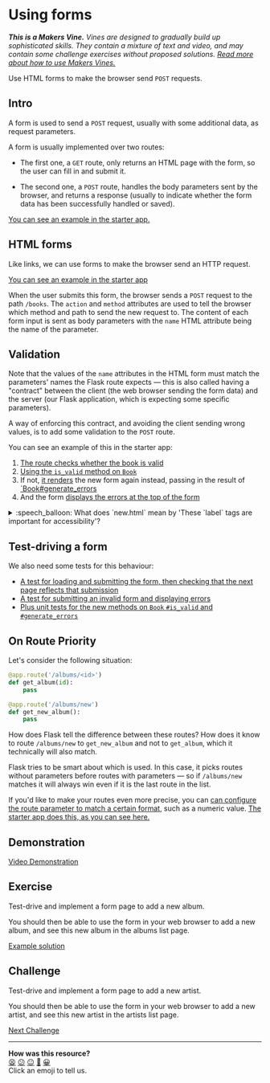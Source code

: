 # Using forms

_**This is a Makers Vine.** Vines are designed to gradually build up sophisticated skills. They contain a mixture of text and video, and may contain some challenge exercises without proposed solutions. [Read more about how to use Makers
Vines.](https://github.com/makersacademy/course/blob/main/labels/vines.md)_

Use HTML forms to make the browser send `POST` requests.

## Intro

A form is used to send a `POST` request, usually with some additional data, as request parameters.

A form is usually implemented over two routes:

* The first one, a `GET` route, only returns an HTML page with the form, so the
  user can fill in and submit it.
  
* The second one, a `POST` route, handles the body parameters sent by the
  browser, and returns a response (usually to indicate whether the form data has
  been successfully handled or saved).

[You can see an example in the starter app.](https://github.com/makersacademy/web-applications-in-python-project-starter-html/blob/main/example_routes.py#L28-L58)

## HTML forms

Like links, we can use forms to make the browser send an HTTP request.

[You can see an example in the starter app](https://github.com/makersacademy/web-applications-in-python-project-starter-html/blob/main/templates/books/new.html)

When the user submits this form, the browser sends a `POST` request to the path
`/books`. The `action` and `method` attributes are used to tell the browser
which method and path to send the new request to. The content of each form input
is sent as body parameters with the `name` HTML attribute being the name of the
parameter.

## Validation

Note that the values of the `name` attributes in the HTML form must match the
parameters' names the Flask route expects — this is also called having a
"contract" between the client (the web browser sending the form data) and the
server (our Flask application, which is expecting some specific parameters).

A way of enforcing this contract, and avoiding the client sending wrong values,
is to add some validation to the `POST` route.

You can see an example of this in the starter app:

1. [The route checks whether the book is
   valid](https://github.com/makersacademy/web-applications-in-python-project-starter-html/blob/main/example_routes.py#L50-L52)
2. [Using the `is_valid` method on
   `Book`](https://github.com/makersacademy/web-applications-in-python-project-starter-html/blob/main/lib/book.py#L20-L25)
3. If not, [it
  renders](https://github.com/makersacademy/web-applications-in-python-project-starter-html/blob/main/example_routes.py#LL52)
  the new form again instead, passing in the result of
  [`Book#generate_errors](https://github.com/makersacademy/web-applications-in-python-project-starter-html/blob/main/lib/book.py#L27-L36)
4. And the form [displays the errors at the top of the
   form](https://github.com/makersacademy/web-applications-in-python-project-starter-html/blob/main/templates/books/new.html#L13-L18)

<details>
  <summary>:speech_balloon: What does `new.html` mean by 'These `label` tags are important for accessibility'?</summary>

  ---

  Accessibility is about making sure that everyone can use your website,
  including people with disabilities.

  The `label` tag is one important technique. It enables visually impaired
  people to use applications that read out the screen called 'screen readers'.
  With the `label` tag the screen reader can read out the label of the input
  field when the user reaches it.

  It is also helpful in another way: when you click the label the input field
  will be focused. Try it out!

  To learn more, read [this resource from the Harvard University digital
  accessibility
  resource](https://accessibility.huit.harvard.edu/technique-input-labels).

  ---

</details>

## Test-driving a form

We also need some tests for this behaviour:

* [A test for loading and submitting the form, then checking that the next
  page reflects that
  submission](https://github.com/makersacademy/web-applications-in-python-project-starter-html/blob/main/tests/test_example_routes.py#L52-L79)
* [A test for submitting an invalid form and displaying
  errors](https://github.com/makersacademy/web-applications-in-python-project-starter-html/blob/main/tests/test_example_routes.py#L81-L91)
* [Plus unit tests for the new methods on `Book` `#is_valid` and
  `#generate_errors`](https://github.com/makersacademy/web-applications-in-python-project-starter-html/blob/main/tests/test_book.py#L32-L54)

## On Route Priority

Let's consider the following situation:

```python
@app.route('/albums/<id>')
def get_album(id):
    pass

@app.route('/albums/new')
def get_new_album():
    pass
```

How does Flask tell the difference between these routes? How does it know to
route `/albums/new` to `get_new_album` and not to `get_album`, which it
technically will also match.

Flask tries to be smart about which is used. In this case, it picks routes
without parameters before routes with parameters — so if `/albums/new` matches
it will always win even if it is the last route in the list.

If you'd like to make your routes even more precise, you can [can configure the
route parameter to match a certain
format](https://flask.palletsprojects.com/en/2.0.x/quickstart/#variable-rules),
such as a numeric value. [The starter app does this, as you can see
here.](https://github.com/makersacademy/web-applications-in-python-project-starter-html/blob/main/example_routes.py#L18-L32)

## Demonstration

[Video Demonstration](https://www.youtube.com/watch?v=1GcIg1lDTC4&t=2348s)

## Exercise

Test-drive and implement a form page to add a new album.

You should then be able to use the form in your web browser to add a new album, and see this new album in the albums list page.

[Example solution](https://www.youtube.com/watch?v=1GcIg1lDTC4&t=4140s)

## Challenge

Test-drive and implement a form page to add a new artist.

You should then be able to use the form in your web browser to add a new artist, and see this new artist in the artists list page.


[Next Challenge](05_debugging.md)

<!-- BEGIN GENERATED SECTION DO NOT EDIT -->

---

**How was this resource?**  
[😫](https://airtable.com/shrUJ3t7KLMqVRFKR?prefill_Repository=makersacademy%2Fweb-applications-in-python&prefill_File=html_challenges%2F04_using_forms.md&prefill_Sentiment=😫) [😕](https://airtable.com/shrUJ3t7KLMqVRFKR?prefill_Repository=makersacademy%2Fweb-applications-in-python&prefill_File=html_challenges%2F04_using_forms.md&prefill_Sentiment=😕) [😐](https://airtable.com/shrUJ3t7KLMqVRFKR?prefill_Repository=makersacademy%2Fweb-applications-in-python&prefill_File=html_challenges%2F04_using_forms.md&prefill_Sentiment=😐) [🙂](https://airtable.com/shrUJ3t7KLMqVRFKR?prefill_Repository=makersacademy%2Fweb-applications-in-python&prefill_File=html_challenges%2F04_using_forms.md&prefill_Sentiment=🙂) [😀](https://airtable.com/shrUJ3t7KLMqVRFKR?prefill_Repository=makersacademy%2Fweb-applications-in-python&prefill_File=html_challenges%2F04_using_forms.md&prefill_Sentiment=😀)  
Click an emoji to tell us.

<!-- END GENERATED SECTION DO NOT EDIT -->
